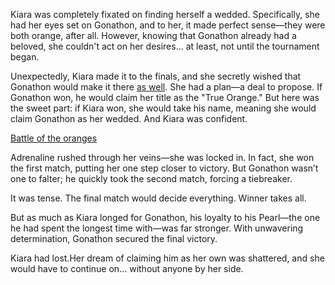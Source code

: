 <!-- title: The Oranges -->

Kiara was completely fixated on finding herself a wedded. Specifically, she had her eyes set on Gonathon, and to her, it made perfect sense—they were both orange, after all. However, knowing that Gonathon already had a beloved, she couldn't act on her desires… at least, not until the tournament began.

Unexpectedly, Kiara made it to the finals, and she secretly wished that Gonathon would make it there [as well](https://www.youtube.com/live/3cr3DLpyB60?feature=shared\&t=21430). She had a plan—a deal to propose. If Gonathon won, he would claim her title as the "True Orange." But here was the sweet part: if Kiara won, she would take his name, meaning she would claim Gonathon as her wedded. And Kiara was confident.

[Battle of the oranges](#embed:https://www.youtube.com/live/3cr3DLpyB60?feature=shared\&t=21557)

Adrenaline rushed through her veins—she was locked in. In fact, she won the first match, putting her one step closer to victory. But Gonathon wasn’t one to falter; he quickly took the second match, forcing a tiebreaker.

It was tense. The final match would decide everything. Winner takes all.

But as much as Kiara longed for Gonathon, his loyalty to his Pearl—the one he had spent the longest time with—was far stronger. With unwavering determination, Gonathon secured the final victory.

Kiara had lost.Her dream of claiming him as her own was shattered, and she would have to continue on… without anyone by her side.
